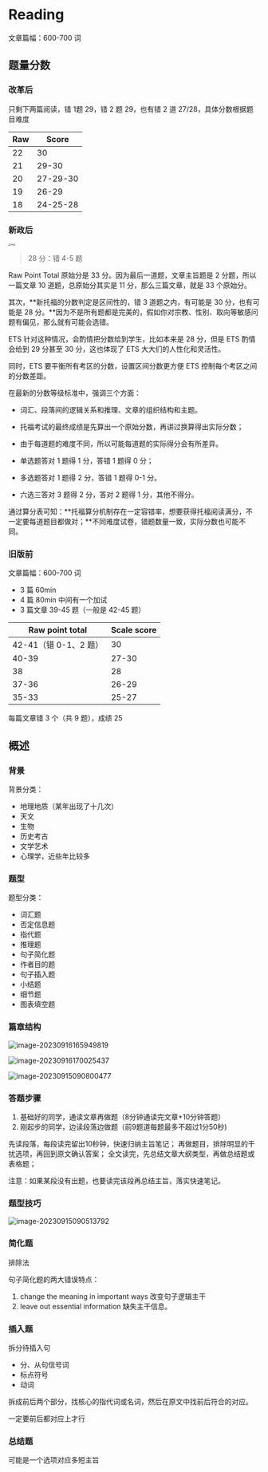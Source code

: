 # Reading

文章篇幅：600-700 词

## 题量分数

### 改革后

只剩下两篇阅读，错 1题 29，错 2 题 29，也有错 2 道 27/28，具体分数根据题目难度

| Raw  | Score    |
| ---- | -------- |
| 22   | 30       |
| 21   | 29-30    |
| 20   | 27-29-30 |
| 19   | 26-29    |
| 18   | 24-25-28 |

### 新政后

<img src="https://pic4.zhimg.com/80/v2-c93b4212f1507f35511f374d2b363e27_1440w.jpg" alt="img" style="zoom:33%;" />

> 28 分：错 4-5 题

Raw Point Total 原始分是 33 分。因为最后一道题，文章主旨题是 2 分题，所以一篇文章 10 道题，总原始分其实是 11 分，那么三篇文章，就是 33 个原始分。

其次，**新托福的分数判定是区间性的，错 3 道题之内，有可能是 30 分，也有可能是 28 分。**因为不是所有题都是完美的，假如你对宗教、性别、取向等敏感问题有偏见，那么就有可能会选错。

ETS 针对这种情况，会酌情把分数给到学生，比如本来是 28 分，但是 ETS 酌情会给到 29 分甚至 30 分，这也体现了 ETS 大大们的人性化和灵活性。

同时，ETS 要平衡所有考区的分数，设置区间分数更方便 ETS 控制每个考区之间的分数差距。

在最新的分数等级标准中，强调三个方面：

- 词汇、段落间的逻辑关系和推理、文章的组织结构和主题。

- 托福考试的最终成绩是先算出一个原始分数，再讲过换算得出实际分数；
- 由于每道题的难度不同，所以可能每道题的实际得分会有所差异。
- 单选题答对 1 题得 1 分，答错 1 题得 0 分；
- 多选题答对 1 题得 2 分，答错 1 题得 0-1 分。
- 六选三答对 3 题得 2 分，答对 2 题得 1 分，其他不得分。

通过算分表可知：**托福算分机制存在一定容错率，想要获得托福阅读满分，不一定要每道题目都做对；**不同难度试卷，错题数量一致，实际分数也可能不同。

### 旧版前

文章篇幅：600-700 词

- 3 篇 60min
- 4 篇 80min 中间有一个加试
- 3 篇文章 39-45 题（一般是 42-45 题）

| Raw point total       | Scale score |
| --------------------- | ----------- |
| 42-41（错 0-1、2 题） | 30          |
| 40-39                 | 27-30       |
| 38                    | 28          |
| 37-36                 | 26-29       |
| 35-33                 | 25-27       |

每篇文章错 3 个（共 9 题），成绩 25

## 概述

### 背景

背景分类：

- 地理地质（某年出现了十几次）
- 天文
- 生物
- 历史考古
- 文学艺术
- 心理学，近些年比较多

### 题型

题型分类：

- 词汇题
- 否定信息题
- 指代题
- 推理题
- 句子简化题
- 作者目的题
- 句子插入题
- 小结题
- 细节题
- 图表填空题

### 篇章结构

![image-20230916165949819](https://cdn.jsdelivr.net/gh/davidliuk/images@master/blog/image-20230916165949819.png)

![image-20230916170025437](https://cdn.jsdelivr.net/gh/davidliuk/images@master/blog/image-20230916170025437.png)

![image-20230915090800477](https://cdn.jsdelivr.net/gh/davidliuk/images@master/blog/image-20230915090800477.png)

### 答题步骤

1. 基础好的同学，通读文章再做题（8分钟通读完文章+10分钟答题）
2. 刚起步的同学，边读段落边做题（前9题道每题最多不超过1分50秒)

先读段落，每段读完留出10秒钟，快速归纳主旨笔记；
再做题目，排除明显的干扰选项，再回到原文确认答案；
全文读完，先总结文章大纲类型，再做总结题或表格题；

注意：如果某段没有出题，也要读完该段再总结主旨，落实快速笔记。

### 题型技巧

![image-20230915090513792](https://cdn.jsdelivr.net/gh/davidliuk/images@master/blog/image-20230915090513792.png)

### 简化题

排除法

句子简化题的两大错误特点：

1. change the meaning in important ways 改变句子逻辑主干
2. leave out essential information 缺失主干信息。

### 插入题

拆分待插入句

- 分、从句信号词
- 标点符号
- 动词

拆成前后两个部分，找核心的指代词或名词，然后在原文中找前后符合的对应。

一定要前后都对应上才行

### 总结题

可能是一个选项对应多短主旨
